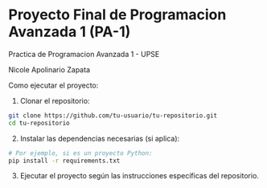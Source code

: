 # Proyecto Final de Programacion Avanzada 1 (PA-1) 
Practica de Programacion Avanzada 1 - UPSE



Nicole Apolinario Zapata

Como ejecutar el proyecto:
1. Clonar el repositorio:
```bash
git clone https://github.com/tu-usuario/tu-repositorio.git
cd tu-repositorio
```
2. Instalar las dependencias necesarias (si aplica):

```bash
# Por ejemplo, si es un proyecto Python:
pip install -r requirements.txt
```

3. Ejecutar el proyecto según las instrucciones específicas del repositorio.




